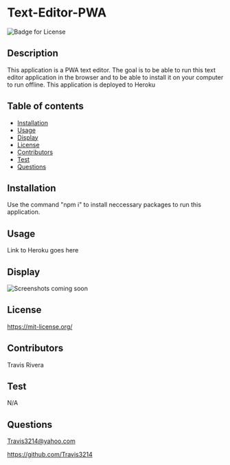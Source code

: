 # Text-Editor-PWA
  ![Badge for License](https://shields.io/badge/license-MIT-blue.svg)

## Description
 This application is a PWA text editor. The goal is to be able to run this text editor application in the browser and to be able to install it on your computer to run offline. This application is deployed to Heroku

## Table of contents
  * [Installation](#installation)
  * [Usage](#usage)
  * [Display](#display)
  * [License](#license)
  * [Contributors](#contributors)
  * [Test](#test)
  * [Questions](#questions)

## Installation
  Use the command "npm i" to install neccessary packages to run this application.

## Usage
  Link to Heroku goes here

## Display
  ![Screenshots coming soon](link)

## License
  https://mit-license.org/

## Contributors
  Travis Rivera

## Test
  N/A

## Questions
  Travis3214@yahoo.com

  https://github.com/Travis3214